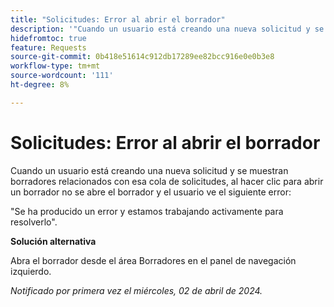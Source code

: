 ```yaml
---
title: "Solicitudes: Error al abrir el borrador"
description: '"Cuando un usuario está creando una nueva solicitud y se muestran borradores relacionados con esa cola de solicitudes, al hacer clic para abrir un borrador, no se abre el borrador y el usuario ve un error. Hay una solución disponible”.'
hidefromtoc: true
feature: Requests
source-git-commit: 0b418e51614c912db17289ee82bcc916e0e0b3e8
workflow-type: tm+mt
source-wordcount: '111'
ht-degree: 8%

---
```



# Solicitudes: Error al abrir el borrador

Cuando un usuario está creando una nueva solicitud y se muestran borradores relacionados con esa cola de solicitudes, al hacer clic para abrir un borrador no se abre el borrador y el usuario ve el siguiente error:

&quot;Se ha producido un error y estamos trabajando activamente para resolverlo&quot;.

**Solución alternativa**

Abra el borrador desde el área Borradores en el panel de navegación izquierdo.

_Notificado por primera vez el miércoles, 02 de abril de 2024._
